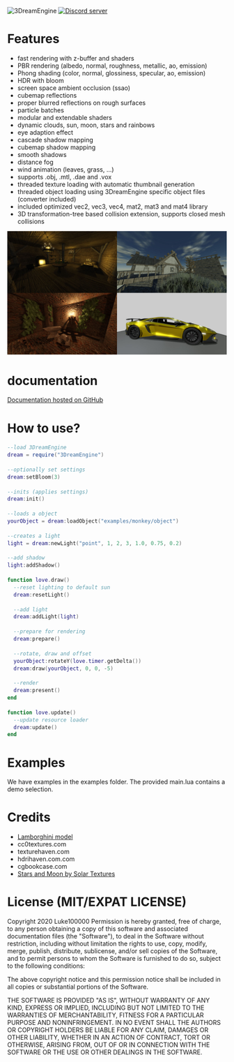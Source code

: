 ![3DreamEngine](https://owo.whats-th.is/9ceoazf.png)
<a href="https://discord.gg/hpmZxNQ"><img src="https://discordapp.com/api/guilds/561664262481641482/embed.png" alt="Discord server" /></a>

# Features
* fast rendering with z-buffer and shaders
* PBR rendering (albedo, normal, roughness, metallic, ao, emission)
* Phong shading (color, normal, glossiness, specular, ao, emission)
* HDR with bloom
* screen space ambient occlusion (ssao)
* cubemap reflections
* proper blurred reflections on rough surfaces
* particle batches
* modular and extendable shaders
* dynamic clouds, sun, moon, stars and rainbows
* eye adaption effect
* cascade shadow mapping
* cubemap shadow mapping
* smooth shadows
* distance fog
* wind animation (leaves, grass, ...)
* supports .obj, .mtl, .dae and .vox
* threaded texture loading with automatic thumbnail generation
* threaded object loading using 3DreamEngine specific object files (converter included)
* included optimized vec2, vec3, vec4, mat2, mat3 and mat4 library
* 3D transformation-tree based collision extension, supports closed mesh collisions

![screenshots](https://raw.githubusercontent.com/3dreamengine/3DreamEngine/master/screenshots.jpg)


# documentation
[Documentation hosted on GitHub](https://3dreamengine.github.io/3DreamEngine/)


# How to use?
```lua
--load 3DreamEngine
dream = require("3DreamEngine")

--optionally set settings
dream:setBloom(3)

--inits (applies settings)
dream:init()

--loads a object
yourObject = dream:loadObject("examples/monkey/object")

--creates a light
light = dream:newLight("point", 1, 2, 3, 1.0, 0.75, 0.2)

--add shadow
light:addShadow()

function love.draw()
  --reset lighting to default sun
  dream:resetLight()

  --add light
  dream:addLight(light)  
  
  --prepare for rendering
  dream:prepare()  

  --rotate, draw and offset
  yourObject:rotateY(love.timer.getDelta())
  dream:draw(yourObject, 0, 0, -5)

  --render
  dream:present()
end

function love.update()
  --update resource loader
  dream:update()
end
```

# Examples
We have examples in the examples folder. The provided main.lua contains a demo selection.

# Credits
- [Lamborghini model](https://www.turbosquid.com/FullPreview/Index.cfm/ID/1117798)
- cc0textures.com
- texturehaven.com
- hdrihaven.com.com
- cgbookcase.com
- [Stars and Moon by Solar Textures](https://www.solarsystemscope.com/textures/)

# License (MIT/EXPAT LICENSE)
Copyright 2020 Luke100000
Permission is hereby granted, free of charge, to any person obtaining a copy of this software and associated documentation files (the "Software"), to deal in the Software without restriction, including without limitation the rights to use, copy, modify, merge, publish, distribute, sublicense, and/or sell copies of the Software, and to permit persons to whom the Software is furnished to do so, subject to the following conditions:

The above copyright notice and this permission notice shall be included in all copies or substantial portions of the Software.

THE SOFTWARE IS PROVIDED "AS IS", WITHOUT WARRANTY OF ANY KIND, EXPRESS OR IMPLIED, INCLUDING BUT NOT LIMITED TO THE WARRANTIES OF MERCHANTABILITY, FITNESS FOR A PARTICULAR PURPOSE AND NONINFRINGEMENT. IN NO EVENT SHALL THE AUTHORS OR COPYRIGHT HOLDERS BE LIABLE FOR ANY CLAIM, DAMAGES OR OTHER LIABILITY, WHETHER IN AN ACTION OF CONTRACT, TORT OR OTHERWISE, ARISING FROM, OUT OF OR IN CONNECTION WITH THE SOFTWARE OR THE USE OR OTHER DEALINGS IN THE SOFTWARE.
